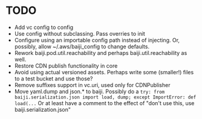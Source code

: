 TODO
====

- Add vc config to config
- Use config without subclassing. Pass overries to init
- Configure using an importable config path instead of injecting. Or, possibly,
  allow ~/.aws/baiji_config to change defaults.
- Rework baiji.pod.util.reachability and perhaps baiji.util.reachability
  as well.
- Restore CDN publish functionality in core
- Avoid using actual versioned assets. Perhaps write some (smaller!)
  files to a test bucket and use those?
- Remove suffixes support in vc.uri, used only for CDNPublisher
- Move yaml.dump and json.* to baiji. Possibly do a
  `try: from baiji.serialization.json import load, dump; except ImportError: def load(...`
   Or at least have a comment to the effect of "don't use this, use baiji.serialization.json"
